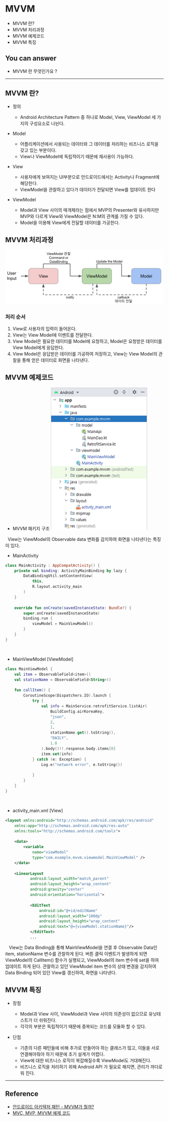 # MVVM
<!--Table of Contents-->
- MVVM 란?
- MVVM 처리과정
- MVVM 예제코드
- MVVM 특징

<!-- 어떤 질문을 대답할 수 있어야 하는지-->
## You can answer
- MVVM 란 무엇인가요 ?

<!--Contents-->

---
## MVVM 란?
- 정의
  * Android Architecture Pattern 중 하나로 Model, View, ViewModel 세 가지의 구성요소로 나뉜다.

- Model
  * 어플리케이션에서 사용되는 데이터와 그 데이터를 처리하는 비즈니스 로직을 갖고 있는 부분이다.
  * View나 ViewModel에 독립적이기 때문에 재사용이 가능하다.

- View
  * 사용자에게 보여지는 UI부분으로 안드로이드에서는 Activity나 Fragment에 해당한다.
  * ViewModel을 관찰하고 있다가 데이터가 전달되면 View를 업데이트 한다

- ViewModel
  * Model과 View 사이의 매개체라는 점에서 MVP의 Presenter와 유사하지만 MVP와 다르게 View와 ViewModel은 N:M의 관계를 가질 수 있다.
  * Model을 이용해 View에게 전달할 데이터를 가공한다.

## MVVM 처리과정
  ![MVVMProcess](./img/MVVMProcess.png)
  ### 처리 순서
  1) View로 사용자의 입력이 들어온다.
  2) View는 View Model에 이벤트를 전달한다.
  3) View Model은 필요한 데이터를 Model에 요청하고, Model은 요청받은 데이터를 View Model에게 응답한다.
  4) View Model은 응답받은 데이터를 가공하여 저장하고, View는 View Model의 관찰을 통해 얻은 데이터로 화면을 나타낸다.

## MVVM 예제코드
- MVVM 패키지 구조
![MVVMPackage](./img/MVVMPackage.png)

&nbsp;&nbsp;View는 ViewModel의 Observable data 변화를 감지하여 화면을 나타낸다는 특징이 있다.
<br>

- MainActivity
```Kotlin
class MainActivity : AppCompatActivity() {
    private val binding: ActivityMainBinding by lazy {
        DataBindingUtil.setContentView(
            this,
            R.layout.activity_main
        )
    }

    override fun onCreate(savedInstanceState: Bundle?) {
        super.onCreate(savedInstanceState)
        binding.run {
            viewModel = MainViewModel()
        }
    }
}
```
<br>

- MainViewModel [ViewModel]
```Kotlin
class MainViewModel {
    val item = ObservableField<item>()
    val stationName = ObservableField<String>()

    fun callItem() {
        CoroutineScope(Dispatchers.IO).launch {
            try {
                val info = MainService.retrofitService.listAir(
                    BuildConfig.airKoreaKey,
                    "json",
                    2,
                    1,
                    stationName.get().toString(),
                    "DAILY",
                    1.0
                ).body()!!.response.body.items[0]
                item.set(info)
            } catch (e: Exception) {
                Log.e("network error", e.toString())

            }
        }
    }
}
```
<br>

- activity_main.xml [View]
```xml
<layout xmlns:android="http://schemas.android.com/apk/res/android"
    xmlns:app="http://schemas.android.com/apk/res-auto"
    xmlns:tools="http://schemas.android.com/tools">

    <data>
        <variable
            name="viewModel"
            type="com.example.mvvm.viewmodel.MainViewModel" />
    </data>

    <LinearLayout
           android:layout_width="match_parent"
           android:layout_height="wrap_content"
           android:gravity="center"
           android:orientation="horizontal">

           <EditText
               android:id="@+id/editName"
               android:layout_width="100dp"
               android:layout_height="wrap_content"
               android:text="@={viewModel.stationName}"/>
           </EditText>
           ...
```
  &nbsp;&nbsp; View는 Data Binding을 통해 MainViewModel을 연결 후 Observable Data인 item, stationName 변수를 관찰하게 된다.
  버튼 클릭 이벤트가 발생하게 되면 ViewModel의 CallItem() 함수가 실행되고, ViewModel의 item 변수에 set을 하여 업데이트 하게 된다.
  관찰하고 있던 ViewModel item 변수의 상태 변경을 감지하여 Data Binding 되어 있던 View를 갱신하여, 화면을 나타낸다.



## MVVM 특징
  - 장점
    * Model과 View 사이, ViewModel과 View 사이의 의존성이 없으므로 유닛테스트가 더 쉬워진다.
    * 각각의 부분은 독립적이기 때문에 중복되는 코드를 모듈화 할 수 있다.

  - 단점
    * 기존의 다른 패턴들에 비해 추가로 만들어야 하는 클래스가 많고, 이들을 서로 연결해야줘야 하기 때문에 초기 설계가 어렵다.
    * View에 대한 비즈니스 로직이 복잡해질수록 ViewModel도 거대해진다.
    * 비즈니스 로직을 처리하기 위해 Android API 가 필요로 해지면, 관리가 까다로워 진다.

---
## Reference
- [안드로이드 아키텍처 패턴 - MVVM가 뭘까?](https://velog.io/@jojo_devstory/%EC%95%88%EB%93%9C%EB%A1%9C%EC%9D%B4%EB%93%9C-%EC%95%84%ED%82%A4%ED%85%8D%EC%B2%98-%ED%8C%A8%ED%84%B4-MVVM%EC%9D%B4-%EB%AD%98%EA%B9%8C)
- [MVC, MVP, MVVM 예제 코드](https://github.com/rkdmf1026/AndroidArchitectureTest)
